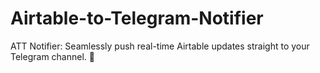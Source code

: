 # Airtable-to-Telegram-Notifier
ATT Notifier: Seamlessly push real-time Airtable updates straight to your Telegram channel. 🚀
